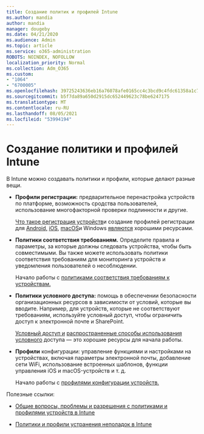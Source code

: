 ```yaml
---
title: Создание политик и профилей Intune
ms.author: mandia
author: mandia
manager: dougeby
ms.date: 04/21/2020
ms.audience: Admin
ms.topic: article
ms.service: o365-administration
ROBOTS: NOINDEX, NOFOLLOW
localization_priority: Normal
ms.collection: Adm_O365
ms.custom:
- "1064"
- "6700005"
ms.openlocfilehash: 39725243636eb16a76078afe0165cc4c3bcd9c4fdc61358a1c75b6b310956c41
ms.sourcegitcommit: b5f7da89a650d2915dc652449623c78be6247175
ms.translationtype: MT
ms.contentlocale: ru-RU
ms.lasthandoff: 08/05/2021
ms.locfileid: "53994194"
---
```

# <a name="creating-intune-policy-and-profiles"></a>Создание политики и профилей Intune

В Intune можно создавать политики и профили, которые делают разные вещи.

- **Профили регистрации:** предварительное перенастройка устройств по платформе, возможность сродства пользователей, использование многофакторной проверки подлинности и другие.

  [Что такое регистрация устройств](https://docs.microsoft.com/intune/device-enrollment)и создание профилей регистрации для [Android,](https://docs.microsoft.com/intune/android-enroll) [iOS,](https://docs.microsoft.com/intune/ios-enroll) [macOS](https://docs.microsoft.com/intune/macos-enroll)и Windows [являются](https://docs.microsoft.com/intune/windows-enrollment-methods) хорошими ресурсами.

- **Политики соответствия требованиям.** Определите правила и параметры, за которые должны следовать устройства, чтобы быть совместимыми. Вы также можете использовать политики соответствия требованиям для мониторинга устройств и уведомления пользователей о несоблюдении.

  Начало работы с [политиками соответствия требованиям к устройствам.](https://docs.microsoft.com/intune/device-compliance-get-started)
- **Политики условного доступа:** помощь в обеспечении безопасности организационных ресурсов в зависимости от условий, которые вы вводите. Например, для устройств, которые не соответствуют требованиям, используйте условный доступ, чтобы ограничить доступ к электронной почте и SharePoint.

  [Условный доступ и](https://docs.microsoft.com/intune/conditional-access) [распространенные способы использования условного](https://docs.microsoft.com/intune/conditional-access-intune-common-ways-use) доступа — это хорошие ресурсы для начала работы.

- **Профили** конфигурации: управление функциями и настройками на устройствах, включая параметры электронной почты, добавление сети WiFi, использование встроенных шаблонов, функции управления iOS и macOS-устройств и т. д.

  Начало работы с [профилями конфигурации устройств.](https://docs.microsoft.com/intune/device-profiles)

Полезные ссылки:

- [Общие вопросы, проблемы и разрешения с политиками и профилями устройств в Intune](https://docs.microsoft.com/intune/device-profile-troubleshoot)

- [Политики и профили устранения неполадок в Intune](https://docs.microsoft.com/troubleshoot/mem/intune/troubleshoot-policies-in-microsoft-intune)

